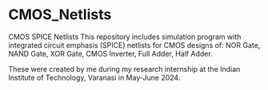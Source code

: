 # CMOS_Netlists
CMOS SPICE Netlists
This repository includes simulation program with integrated circuit emphasis (SPICE) netlists for CMOS designs of:
 NOR Gate, NAND Gate, XOR Gate, CMOS Inverter, Full Adder, Half Adder.

These were created by me during my research internship at the Indian Institute of Technology, Varanasi in May-June 2024.
